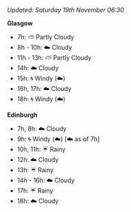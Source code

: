*Updated: Saturday 19th November 06:30*

**Glasgow**

* 7h: :partly_sunny: Partly Cloudy
* 8h - 10h: :cloud: Cloudy
* 11h - 13h: :partly_sunny: Partly Cloudy
* 14h: :cloud: Cloudy
* 15h: :cyclone: Windy (:cloud:)
* 16h, 17h: :cloud: Cloudy
* 18h: :cyclone: Windy (:cloud:)

**Edinburgh**

* 7h, 8h: :cloud: Cloudy
* 9h: :cyclone: Windy (:cloud:) [:cloud: as of 7h]
* 10h, 11h: :umbrella: Rainy
* 12h: :cloud: Cloudy
* 13h: :umbrella: Rainy
* 14h - 16h: :cloud: Cloudy
* 17h: :umbrella: Rainy
* 18h: :cloud: Cloudy
